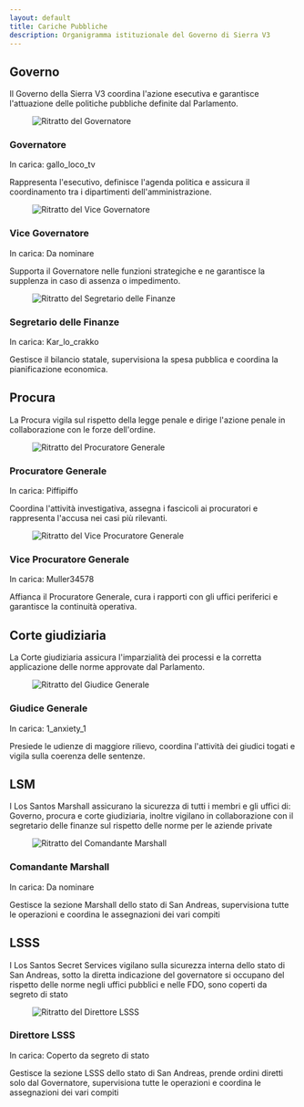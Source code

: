 ```yaml
---
layout: default
title: Cariche Pubbliche
description: Organigramma istituzionale del Governo di Sierra V3
---
```


<section class="content-section">
  <h2>Governo</h2>
  <p>Il Governo della Sierra V3 coordina l'azione esecutiva e garantisce l'attuazione delle politiche pubbliche definite dal Parlamento.</p>
  <div class="governance-grid role-grid">
    <article class="department-card role-card">
      <figure class="role-media">
        <img src="{{ '/assets/images/placeholder-portrait.png' | relative_url }}" alt="Ritratto del Governatore" loading="lazy" />
      </figure>
      <div class="role-content">
        <h3>Governatore</h3>
        <p class="role-holder">In carica: <span>gallo_loco_tv</span></p>
        <p>Rappresenta l'esecutivo, definisce l'agenda politica e assicura il coordinamento tra i dipartimenti dell'amministrazione.</p>
      </div>
    </article>
    <article class="department-card role-card">
      <figure class="role-media">
        <img src="{{ '/assets/images/placeholder-portrait.png' | relative_url }}" alt="Ritratto del Vice Governatore" loading="lazy" />
      </figure>
      <div class="role-content">
        <h3>Vice Governatore</h3>
        <p class="role-holder">In carica: <span>Da nominare</span></p>
        <p>Supporta il Governatore nelle funzioni strategiche e ne garantisce la supplenza in caso di assenza o impedimento.</p>
      </div>
    </article>
    <article class="department-card role-card">
      <figure class="role-media">
        <img src="{{ '/assets/images/placeholder-portrait.png' | relative_url }}" alt="Ritratto del Segretario delle Finanze" loading="lazy" />
      </figure>
      <div class="role-content">
        <h3>Segretario delle Finanze</h3>
        <p class="role-holder">In carica: <span>Kar_lo_crakko</span></p>
        <p>Gestisce il bilancio statale, supervisiona la spesa pubblica e coordina la pianificazione economica.</p>
      </div>
    </article>
  </div>
</section>

<section class="content-section">
  <h2>Procura</h2>
  <p>La Procura vigila sul rispetto della legge penale e dirige l'azione penale in collaborazione con le forze dell'ordine.</p>
  <div class="governance-grid role-grid">
    <article class="department-card role-card">
      <figure class="role-media">
        <img src="{{ '/assets/images/placeholder-portrait.png' | relative_url }}" alt="Ritratto del Procuratore Generale" loading="lazy" />
      </figure>
      <div class="role-content">
        <h3>Procuratore Generale</h3>
        <p class="role-holder">In carica: <span>Piffipiffo</span></p>
        <p>Coordina l'attività investigativa, assegna i fascicoli ai procuratori e rappresenta l'accusa nei casi più rilevanti.</p>
      </div>
    </article>
    <article class="department-card role-card">
      <figure class="role-media">
        <img src="{{ '/assets/images/placeholder-portrait.png' | relative_url }}" alt="Ritratto del Vice Procuratore Generale" loading="lazy" />
      </figure>
      <div class="role-content">
        <h3>Vice Procuratore Generale</h3>
        <p class="role-holder">In carica: <span>Muller34578</span></p>
        <p>Affianca il Procuratore Generale, cura i rapporti con gli uffici periferici e garantisce la continuità operativa.</p>
      </div>
    </article>
  </div>
</section>

<section class="content-section">
  <h2>Corte giudiziaria</h2>
  <p>La Corte giudiziaria assicura l'imparzialità dei processi e la corretta applicazione delle norme approvate dal Parlamento.</p>
  <div class="governance-grid role-grid">
    <article class="department-card role-card">
      <figure class="role-media">
        <img src="{{ '/assets/images/placeholder-portrait.png' | relative_url }}" alt="Ritratto del Giudice Generale" loading="lazy" />
      </figure>
      <div class="role-content">
        <h3>Giudice Generale</h3>
        <p class="role-holder">In carica: <span>1_anxiety_1</span></p>
        <p>Presiede le udienze di maggiore rilievo, coordina l'attività dei giudici togati e vigila sulla coerenza delle sentenze.</p>
      </div>
    </article>
  </div>
</section>

<section class="content-section">
  <h2>LSM</h2>
  <p>I Los Santos Marshall assicurano la sicurezza di tutti i membri e gli uffici di: Governo, procura e corte giudiziaria, inoltre vigilano in collaborazione con il segretario delle finanze sul rispetto delle norme per le aziende private</p>
  <div class="governance-grid role-grid">
    <article class="department-card role-card">
      <figure class="role-media">
        <img src="{{ '/assets/images/placeholder-portrait.png' | relative_url }}" alt="Ritratto del Comandante Marshall" loading="lazy" />
      </figure>
      <div class="role-content">
        <h3>Comandante Marshall</h3>
        <p class="role-holder">In carica: <span>Da nominare</span></p>
        <p>Gestisce la sezione Marshall dello stato di San Andreas, supervisiona tutte le operazioni e coordina le assegnazioni dei vari compiti</p>
      </div>
    </article>
  </div>
</section>

<section class="content-section">
  <h2>LSSS</h2>
  <p>I Los Santos Secret Services vigilano sulla sicurezza interna dello stato di San Andreas, sotto la diretta indicazione del governatore si occupano del rispetto delle norme negli uffici pubblici e nelle FDO, sono coperti da segreto di stato</p>
  <div class="governance-grid role-grid">
    <article class="department-card role-card">
      <figure class="role-media">
        <img src="{{ '/assets/images/placeholder-portrait.png' | relative_url }}" alt="Ritratto del Direttore LSSS" loading="lazy" />
      </figure>
      <div class="role-content">
        <h3>Direttore LSSS</h3>
        <p class="role-holder">In carica: <span>Coperto da segreto di stato</span></p>
        <p>Gestisce la sezione LSSS dello stato di San Andreas, prende ordini diretti solo dal Governatore, supervisiona tutte le operazioni e coordina le assegnazioni dei vari compiti</p>
      </div>
    </article>
  </div>
</section>